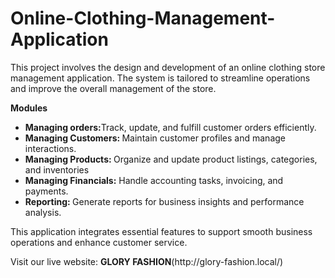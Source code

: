# Online-Clothing-Management-Application
<p>This project involves the design and development of an online clothing store management application. The system is tailored to streamline operations and improve the overall management of the store.</p>
<b>Modules</b>
<ul>
 <li><b>Managing orders:</b>Track, update, and fulfill customer orders efficiently.</li>
  <li><b>Managing Customers: </b>Maintain customer profiles and manage interactions.</li>
  <li><b>Managing Products: </b>Organize and update product listings, categories, and inventories</li>
  <li><b>Managing Financials:</b> Handle accounting tasks, invoicing, and payments.</li>
  <li><b>Reporting: </b>Generate reports for business insights and performance analysis.</li>
</ul>
<p>This application integrates essential features to support smooth business operations and enhance customer service.</p>
 <p>Visit our live website: <b>GLORY FASHION</b>(http://glory-fashion.local/)</p>

